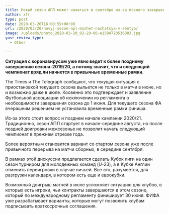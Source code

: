 ```yaml
---
title: Новый сезон АПЛ может начаться в сентябре из-за познего завершения предыдущей кампании
author: xfr
type: post
date: 2020-03-20T16:08:59+00:00
url: /2020/03/20/novyj-sezon-apl-mozhet-nachatsya-v-sentya/
image: /uploads/photo_2020-03-20_02-29-06-e1584720536803.jpg
yasr_review_type:
  - Other

---
```

**Ситуация с коронавирусом уже явно ведет к более позднему завершению сезона-2019/20, а потому значит, что и следующий чемпионат вряд ли начнется в привычные временные рамки.**

The Times и The Telegraph сообщают, что текущая ситуация с приостановкой текущего сезона выльется не только в матчи в июне, но и возможно даже в июле. Косвенно это подтверждает и заявление Футбольной ассоциации об исключении из регламента о необходимости завершения сезона до 1 июня. Для текущего сезона ФА вчерашним решением не установила временные рамки финиша.

Из-за этого стоит вопрос и позднем начале кампании 2020/21. Традиционно, сезон АПЛ стартует в начале-середине августа, но после поздней доигровки межсезонье не позволит начать следующий чемпионат в прежнем отрезке года.

Более вероятным становится вариант со стартом сезона уже после привычного перерыва на матчи сборных, в середине сентября.

В рамках этой дискуссии предлагается сделать Кубок лиги на один сезон турниром для молодежных команд (U-23), а в Кубке Англии отменить переигровки в случае ничьей. Все это, разумеется, для разгрузки календаря, в котором есть еще и еврокубки.

Возможный доигрыш матчей в июле усложняет ситуацию для клубов, в которых есть игроки, чьи контракты завершаются в этом сезоне, который по международному регламенту финиширует 30 июня. ФИФА уже разрабатывает варианты, которые могут позволить клубам подписывать краткосрочные соглашения.